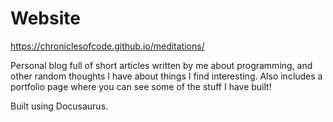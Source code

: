 # Website

https://chroniclesofcode.github.io/meditations/

Personal blog full of short articles written by me about programming, and other
random thoughts I have about things I find interesting. 
Also includes a portfolio page where you can see some of the stuff I have built!

Built using Docusaurus.
